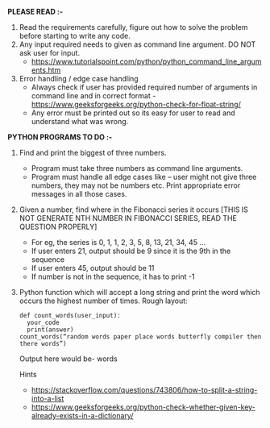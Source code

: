 **PLEASE READ :-**
1.  Read the requirements carefully, figure out how to solve the problem before starting to write any code.
2.  Any input required needs to given as command line argument. DO NOT ask user for input.
    - https://www.tutorialspoint.com/python/python_command_line_arguments.htm
3.  Error handling / edge case handling
    - Always check if user has provided required number of arguments in command line and in correct format - https://www.geeksforgeeks.org/python-check-for-float-string/
    - Any error must be printed out so its easy for user to read and understand what was wrong.

**PYTHON PROGRAMS TO DO :-**
1. Find and print the biggest of three numbers.
   - Program must take three numbers as command line arguments.
   - Program must handle all edge cases like – user might not give three numbers, they may not be numbers etc. Print appropriate error messages in all those cases.
2. Given a number, find where in the Fibonacci series it occurs [THIS IS NOT GENERATE NTH NUMBER IN FIBONACCI SERIES, READ THE QUESTION PROPERLY]
   - For eg, the series is 0, 1, 1, 2, 3, 5, 8, 13, 21, 34, 45 …
   - If user enters 21, output should be 9 since it is the 9th in the sequence
   - If user enters 45, output should be 11
   - If number is not in the sequence, it has to print -1
3.  Python function which will accept a long string and print the word which occurs the highest number of times.
    Rough layout:
    ```
    def count_words(user_input):
      your_code
      print(answer)
    count_words(“random words paper place words butterfly compiler then there words”)
    ```
    Output here would be-
    words
    
    Hints
    - https://stackoverflow.com/questions/743806/how-to-split-a-string-into-a-list
    - https://www.geeksforgeeks.org/python-check-whether-given-key-already-exists-in-a-dictionary/

